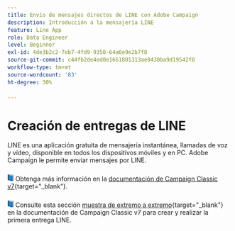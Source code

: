 ```yaml
---
title: Envío de mensajes directos de LINE con Adobe Campaign
description: Introducción a la mensajería LINE
feature: Line App
role: Data Engineer
level: Beginner
exl-id: 4de3b2c2-7eb7-4fd9-9350-64a6e9e2b7f8
source-git-commit: c44fb2de4ed0e1661801313ae0430ba9d19542f0
workflow-type: tm+mt
source-wordcount: '83'
ht-degree: 30%

---
```


# Creación de entregas de LINE

LINE es una aplicación gratuita de mensajería instantánea, llamadas de voz y vídeo, disponible en todos los dispositivos móviles y en PC. Adobe Campaign le permite enviar mensajes por LINE.


![](../assets/do-not-localize/book.png) Obtenga más información en la [documentación de Campaign Classic v7](https://experienceleague.adobe.com/docs/campaign-classic/using/sending-messages/line-channel.html?lang=es){target="_blank"}.

![](../assets/do-not-localize/book.png) Consulte esta sección [muestra de extremo a extremo](https://experienceleague.adobe.com/docs/campaign-classic/using/sending-messages/line-channel.html#example--create-and-send-a-personalized-line-message){target="_blank"} en la documentación de Campaign Classic v7 para crear y realizar la primera entrega LINE.
